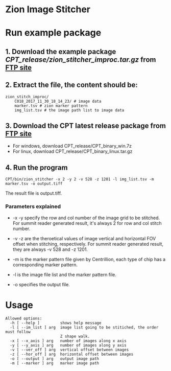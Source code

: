 Zion Image Stitcher
===

# Run example package

## 1. Download the example package *CPT_release/zion_stitcher_improc.tar.gz* from [FTP site](http://ftp.centrilliontech.com.twh.com.tw/) 

## 2. Extract the file, the content should be:
```
zion_stitch_improc/
    C018_2017_11_30_18_14_23/ # image data
    marker.tsv # zion marker pattern
    img_list.tsv # the image path list to image data
```

## 3. Download the CPT latest release package from [FTP site](http://ftp.centrilliontech.com.tw/)
* For windows, download CPT_release/CPT_binary_win.7z
* For linux, download CPT_release/CPT_binary_linux.tar.gz

## 4. Run the program
```
CPT/bin/zion_stitcher -x 2 -y 2 -v 528 -z 1201 -l img_list.tsv -m marker.tsv -o output.tiff
```
The result file is output.tiff.

### Parameters explained
* -x -y specify the row and col number of the image grid to be stitched.
For summit reader generated result, it's always 2 for row and col stitch number.

* -v -z are the theroetical values of image vertical and horizontal FOV offset when stitching, respectively.
For summit reader generated result, they are always -v 528 and -z 1201.

* -m is the marker pattern file given by Centrillion, each type of chip has a corresponding marker pattern. 

* -l is the image file list and the marker pattern file.
* -o specifies the output file.

# Usage
```
Allowed options:
  -h [ --help ]         shows help message
  -l [ --im_list ] arg  image list going to be stitiched, the order must follow
                        Z shape walk.
  -x [ --x_axis ] arg   number of images along x axis
  -y [ --y_axis ] arg   number of images along y axis
  -v [ --ver_off ] arg  vertical offset between images
  -z [ --hor_off ] arg  horizontal offset between images
  -o [ --output ] arg   output image path
  -m [ --marker ] arg   marker image path
```